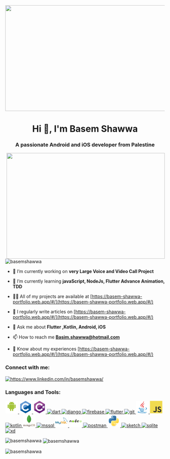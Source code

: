 <img src="https://firebasestorage.googleapis.com/v0/b/foodkodeliveryapp.appspot.com/o/download.jpeg?alt=media&token=b05a3d41-038c-4437-87cf-1c763e7468da" align="center" width="800" height="333">

<h1 align="center">Hi 👋, I'm Basem Shawwa</h1>
<h3 align="center">A passionate Android and iOS developer from Palestine</h3>

<img src="https://firebasestorage.googleapis.com/v0/b/foodkodeliveryapp.appspot.com/o/e1f3413bf5036045713341394f617225.gif?alt=media&token=4a58a938-18f3-46af-bad0-67c487dbdd5f" align="right" width="500" height="333">

<p align="left"> <img src="https://komarev.com/ghpvc/?username=basemshawwa&label=Profile%20views&color=0e75b6&style=flat" alt="basemshawwa" /> </p>

- 🔭 I’m currently working on **very Large Voice and Video Call Project**

- 🌱 I’m currently learning **javaScript, NodeJs, Flutter Advance Animation, TDD**

- 👨‍💻 All of my projects are available at [https://basem-shawwa-portfolio.web.app/#/](https://basem-shawwa-portfolio.web.app/#/)

- 📝 I regularly write articles on [https://basem-shawwa-portfolio.web.app/#/](https://basem-shawwa-portfolio.web.app/#/)

- 💬 Ask me about **Flutter ,Kotlin, Android, iOS**

- 📫 How to reach me **Basim.shawwa@hotmail.com**

- 📄 Know about my experiences [https://basem-shawwa-portfolio.web.app/#/](https://basem-shawwa-portfolio.web.app/#/)

<h3 align="left">Connect with me:</h3>
<p align="left">
<a href="https://fb.com/https://www.linkedin.com/in/basemshawwa/" target="blank"><img align="center" src="https://raw.githubusercontent.com/rahuldkjain/github-profile-readme-generator/master/src/images/icons/Social/facebook.svg" alt="https://www.linkedin.com/in/basemshawwa/" height="30" width="40" /></a>
</p>

<h3 align="left">Languages and Tools:</h3>
<p align="left"> <a href="https://developer.android.com" target="_blank" rel="noreferrer"> <img src="https://raw.githubusercontent.com/devicons/devicon/master/icons/android/android-original-wordmark.svg" alt="android" width="40" height="40"/> </a> <a href="https://www.cprogramming.com/" target="_blank" rel="noreferrer"> <img src="https://raw.githubusercontent.com/devicons/devicon/master/icons/c/c-original.svg" alt="c" width="40" height="40"/> </a> <a href="https://www.w3schools.com/cs/" target="_blank" rel="noreferrer"> <img src="https://raw.githubusercontent.com/devicons/devicon/master/icons/csharp/csharp-original.svg" alt="csharp" width="40" height="40"/> </a> <a href="https://dart.dev" target="_blank" rel="noreferrer"> <img src="https://www.vectorlogo.zone/logos/dartlang/dartlang-icon.svg" alt="dart" width="40" height="40"/> </a> <a href="https://www.djangoproject.com/" target="_blank" rel="noreferrer"> <img src="https://cdn.worldvectorlogo.com/logos/django.svg" alt="django" width="40" height="40"/> </a> <a href="https://firebase.google.com/" target="_blank" rel="noreferrer"> <img src="https://www.vectorlogo.zone/logos/firebase/firebase-icon.svg" alt="firebase" width="40" height="40"/> </a> <a href="https://flutter.dev" target="_blank" rel="noreferrer"> <img src="https://www.vectorlogo.zone/logos/flutterio/flutterio-icon.svg" alt="flutter" width="40" height="40"/> </a> <a href="https://git-scm.com/" target="_blank" rel="noreferrer"> <img src="https://www.vectorlogo.zone/logos/git-scm/git-scm-icon.svg" alt="git" width="40" height="40"/> </a> <a href="https://www.java.com" target="_blank" rel="noreferrer"> <img src="https://raw.githubusercontent.com/devicons/devicon/master/icons/java/java-original.svg" alt="java" width="40" height="40"/> </a> <a href="https://developer.mozilla.org/en-US/docs/Web/JavaScript" target="_blank" rel="noreferrer"> <img src="https://raw.githubusercontent.com/devicons/devicon/master/icons/javascript/javascript-original.svg" alt="javascript" width="40" height="40"/> </a> <a href="https://kotlinlang.org" target="_blank" rel="noreferrer"> <img src="https://www.vectorlogo.zone/logos/kotlinlang/kotlinlang-icon.svg" alt="kotlin" width="40" height="40"/> </a> <a href="https://www.mongodb.com/" target="_blank" rel="noreferrer"> <img src="https://raw.githubusercontent.com/devicons/devicon/master/icons/mongodb/mongodb-original-wordmark.svg" alt="mongodb" width="40" height="40"/> </a> <a href="https://www.microsoft.com/en-us/sql-server" target="_blank" rel="noreferrer"> <img src="https://www.svgrepo.com/show/303229/microsoft-sql-server-logo.svg" alt="mssql" width="40" height="40"/> </a> <a href="https://www.mysql.com/" target="_blank" rel="noreferrer"> <img src="https://raw.githubusercontent.com/devicons/devicon/master/icons/mysql/mysql-original-wordmark.svg" alt="mysql" width="40" height="40"/> </a> <a href="https://nodejs.org" target="_blank" rel="noreferrer"> <img src="https://raw.githubusercontent.com/devicons/devicon/master/icons/nodejs/nodejs-original-wordmark.svg" alt="nodejs" width="40" height="40"/> </a> <a href="https://postman.com" target="_blank" rel="noreferrer"> <img src="https://www.vectorlogo.zone/logos/getpostman/getpostman-icon.svg" alt="postman" width="40" height="40"/> </a> <a href="https://www.python.org" target="_blank" rel="noreferrer"> <img src="https://raw.githubusercontent.com/devicons/devicon/master/icons/python/python-original.svg" alt="python" width="40" height="40"/> </a> <a href="https://www.sketch.com/" target="_blank" rel="noreferrer"> <img src="https://www.vectorlogo.zone/logos/sketchapp/sketchapp-icon.svg" alt="sketch" width="40" height="40"/> </a> <a href="https://www.sqlite.org/" target="_blank" rel="noreferrer"> <img src="https://www.vectorlogo.zone/logos/sqlite/sqlite-icon.svg" alt="sqlite" width="40" height="40"/> </a> <a href="https://www.adobe.com/products/xd.html" target="_blank" rel="noreferrer"> <img src="https://cdn.worldvectorlogo.com/logos/adobe-xd.svg" alt="xd" width="40" height="40"/> </a> </p>

<p><img align="left" src="https://github-readme-stats.vercel.app/api/top-langs?username=basemshawwa&show_icons=true&locale=en&layout=compact" alt="basemshawwa" /></p>

<p>&nbsp;<img align="center" src="https://github-readme-stats.vercel.app/api?username=basemshawwa&show_icons=true&locale=en" alt="basemshawwa" /></p>

<p><img align="center" src="https://github-readme-streak-stats.herokuapp.com/?user=basemshawwa&" alt="basemshawwa" /></p>
